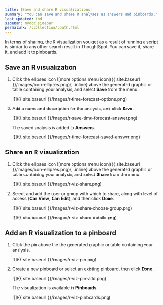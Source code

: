 ```yaml
---
title: [Save and share R visualizations]
summary: "You can save and share R analyses as answers and pinboards."
last_updated: tbd
sidebar: mydoc_sidebar
permalink: /:collection/:path.html
---
```


In terms of sharing, the R visualization you get as a result of running a script is similar to any
other search result in ThoughtSpot. You can save it, share it, and add it to pinboards.

## Save an R visualization

1.  Click the ellipses icon ![more options menu icon]({{ site.baseurl }}/images/icon-ellipses.png){: .inline} above the generated graphic or table containing your analysis, and select **Save** from the menu.

    ![]({{ site.baseurl }}/images/r-time-forecast-options.png)

2.  Add a name and description for the analysis, and click **Save**.

    ![]({{ site.baseurl }}/images/r-save-time-forecast-answer.png)

    The saved analysis is added to **Answers**.

    ![]({{ site.baseurl }}/images/r-time-forecast-saved-answer.png)

## Share an R visualization

1.  Click the ellipses icon ![more options menu icon]({{ site.baseurl }}/images/icon-ellipses.png){: .inline} above the generated graphic or table containing
    your analysis, and select **Share** from the menu.

    ![]({{ site.baseurl }}/images/r-viz-share.png)

2.  Select and add the user or group with which to share, along with level of access
    (**Can View**, **Can Edit**), and then click **Done**.

    ![]({{ site.baseurl }}/images/r-viz-share-choose-group.png)

    ![]({{ site.baseurl }}/images/r-viz-share-details.png)

## Add an R visualization to a pinboard

1.  Click the pin above the the generated graphic or table containing
    your analysis.

    ![]({{ site.baseurl }}/images/r-viz-pin.png)

2.  Create a new pinboard or select an existing pinboard, then click **Done**.

    ![]({{ site.baseurl }}/images/r-viz-pin-add.png)

    The visualization is available in **Pinboards**.

    ![]({{ site.baseurl }}/images/r-viz-pinboards.png)
